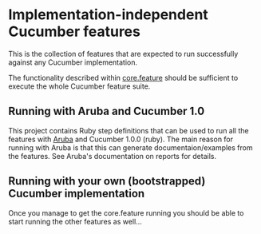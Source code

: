 # Implementation-independent Cucumber features

This is the collection of features that are expected to run successfully against any Cucumber implementation.

The functionality described within [core.feature](https://github.com/cucumber/cucumber-features/blob/master/core.feature) should be sufficient to execute the whole Cucumber feature suite. 

## Running with Aruba and Cucumber 1.0

This project contains Ruby step definitions that can be used to run all the features with [Aruba](https://github.com/cucumber/aruba) and Cucumber 1.0.0 (ruby). The main reason for running with Aruba is that this can generate documentaion/examples from the features. See Aruba's documentation on reports for details.

## Running with your own (bootstrapped) Cucumber implementation

Once you manage to get the core.feature running you should be able to start running the other features as well...